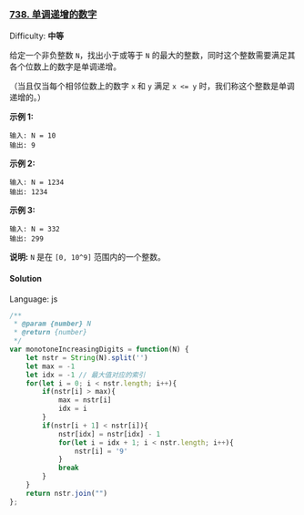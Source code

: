 ### [738\. 单调递增的数字](https://leetcode-cn.com/problems/monotone-increasing-digits/)

Difficulty: **中等**


给定一个非负整数 `N`，找出小于或等于 `N` 的最大的整数，同时这个整数需要满足其各个位数上的数字是单调递增。

（当且仅当每个相邻位数上的数字 `x` 和 `y` 满足 `x <= y` 时，我们称这个整数是单调递增的。）

**示例 1:**

```
输入: N = 10
输出: 9
```

**示例 2:**

```
输入: N = 1234
输出: 1234
```

**示例 3:**

```
输入: N = 332
输出: 299
```

**说明:** `N` 是在 `[0, 10^9]` 范围内的一个整数。


#### Solution

Language: js

```js
​/**
 * @param {number} N
 * @return {number}
 */
var monotoneIncreasingDigits = function(N) {
    let nstr = String(N).split('')
    let max = -1 
    let idx = -1 // 最大值对应的索引
    for(let i = 0; i < nstr.length; i++){
        if(nstr[i] > max){
            max = nstr[i]
            idx = i 
        }
        if(nstr[i + 1] < nstr[i]){
            nstr[idx] = nstr[idx] - 1 
            for(let i = idx + 1; i < nstr.length; i++){
                nstr[i] = '9'
            }
            break
        }
    }
    return nstr.join("")
};
```